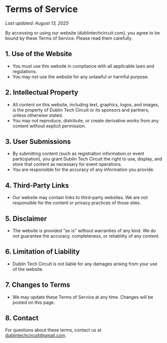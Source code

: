 # Terms of Service

_Last updated: August 13, 2025_

By accessing or using our website (dublintechcircuit.com), you agree to be bound by these Terms of Service. Please read them carefully.

## 1. Use of the Website
- You must use this website in compliance with all applicable laws and regulations.
- You may not use the website for any unlawful or harmful purpose.

## 2. Intellectual Property
- All content on this website, including text, graphics, logos, and images, is the property of Dublin Tech Circuit or its sponsors and partners, unless otherwise stated.
- You may not reproduce, distribute, or create derivative works from any content without explicit permission.

## 3. User Submissions
- By submitting content (such as registration information or event participation), you grant Dublin Tech Circuit the right to use, display, and store that content as necessary for event operations.
- You are responsible for the accuracy of any information you provide.

## 4. Third-Party Links
- Our website may contain links to third-party websites. We are not responsible for the content or privacy practices of those sites.

## 5. Disclaimer
- The website is provided "as is" without warranties of any kind. We do not guarantee the accuracy, completeness, or reliability of any content.

## 6. Limitation of Liability
- Dublin Tech Circuit is not liable for any damages arising from your use of the website.

## 7. Changes to Terms
- We may update these Terms of Service at any time. Changes will be posted on this page.

## 8. Contact
For questions about these terms, contact us at [dublintechcircuit@gmail.com](mailto:dublintechcircuit@gmail.com).
